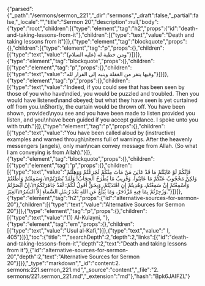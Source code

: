 {"parsed":{"_path":"/sermons/sermon_221","_dir":"sermons","_draft":false,"_partial":false,"_locale":"","title":"Sermon 20","description":null,"body":{"type":"root","children":[{"type":"element","tag":"h2","props":{"id":"death-and-taking-lessons-from-it"},"children":[{"type":"text","value":"Death and taking lessons from it"}]},{"type":"element","tag":"blockquote","props":{},"children":[{"type":"element","tag":"p","props":{},"children":[{"type":"text","value":"ومن خطبة له (عليه السلام)"}]}]},{"type":"element","tag":"blockquote","props":{},"children":[{"type":"element","tag":"p","props":{},"children":[{"type":"text","value":"وفيها ينفر من الغفلة وينبه إلى الفرار لله"}]}]},{"type":"element","tag":"p","props":{},"children":[{"type":"text","value":"Indeed, if you could see that has been seen by those of you who have\ndied, you would be puzzled and troubled. Then you would have listened\nand obeyed; but what they have seen is yet curtained off from you.\nShortly, the curtain would be thrown off. You have been shown, provided\nyou see and you have been made to listen provided you listen, and you\nhave been guided if you accept guidance. I spoke unto you with truth."}]},{"type":"element","tag":"p","props":{},"children":[{"type":"text","value":"You have been called aloud by (instructive) examples and warned through\nitems full of warnings. After the heavenly messengers (angels), only man\ncan convey message from Allah. (So what I am conveying is from Allah)."}]},{"type":"element","tag":"blockquote","props":{},"children":[{"type":"element","tag":"p","props":{},"children":[{"type":"text","value":"فَإِنَّكُمْ لَوْ عَايَنْتُمْ مَا قَدْ عَايَنَ مَنْ مَاتَ مِنْكُمْ لَجَزِعْتُمْ وَوَهِلْتُمْ وَسَمِعْتُمْ وَأَطَعْتُمْ،\nوَلكِنْ مَحْجُوبٌ عَنْكُمْ مَا عَايَنُوا، وَقَرِيبٌ مَا يُطْرَحُ الحِجَابُ! وَلَقَدْ بُصِّرْتُمْ إِنْ أَبْصَرْتُمْ،\nوَأُسْمِعْتُمْ إِنْ سَمِعْتُمْ، وَهُدِيتُمْ إِنِ اهْتَدَيْتُمْ، وَبِحَقٍّ أَقَولُ لَكُمْ: لَقَدْ جَاهَرَتْكُمُ العِبَرُ\nوَزُجِرْتُمْ بِمَا فِيهِ مُزْدَجَرٌ، وَمَا يُبَلِّغُ عَنِ اللهِ بَعْدَ رُسُلِ السَّماءِ إِلاَّ البَشَرُ."}]}]},{"type":"element","tag":"h2","props":{"id":"alternative-sources-for-sermon-20"},"children":[{"type":"text","value":"Alternative Sources for Sermon 20"}]},{"type":"element","tag":"p","props":{},"children":[{"type":"text","value":"(1) Al-Kulayni, "},{"type":"element","tag":"em","props":{},"children":[{"type":"text","value":"Usul al-Kafi,"}]},{"type":"text","value":" I, 405"}]}],"toc":{"title":"","searchDepth":2,"depth":2,"links":[{"id":"death-and-taking-lessons-from-it","depth":2,"text":"Death and taking lessons from it"},{"id":"alternative-sources-for-sermon-20","depth":2,"text":"Alternative Sources for Sermon 20"}]}},"_type":"markdown","_id":"content:2. sermons:221.sermon_221.md","_source":"content","_file":"2. sermons/221.sermon_221.md","_extension":"md"},"hash":"Bpk6JAIFZL"}